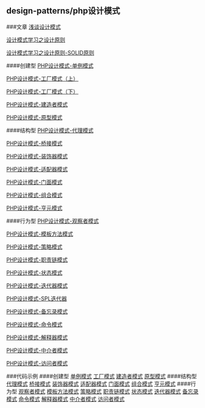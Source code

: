 ## design-patterns/php设计模式

###文章
[浅谈设计模式](https://www.yangpanyao.com/archives/126.html "浅谈设计模式")

[设计模式学习之设计原则](https://www.yangpanyao.com/archives/135.html "设计模式学习之设计原则")

[设计模式学习之设计原则-SOLID原则](https://www.yangpanyao.com/archives/138.html "设计模式学习之设计原则-SOLID原则")

####创建型
[PHP设计模式-单例模式](https://www.yangpanyao.com/archives/149.html "PHP设计模式-单例模式")

[PHP设计模式-工厂模式（上）](https://www.yangpanyao.com/archives/159.html "PHP设计模式-工厂模式（上）")

[PHP设计模式-工厂模式（下）](https://www.yangpanyao.com/archives/168.html "PHP设计模式-工厂模式（下）")

[PHP设计模式-建造者模式](https://www.yangpanyao.com/archives/179.html "PHP设计模式-建造者模式")

[PHP设计模式-原型模式](https://www.yangpanyao.com/archives/208.html "PHP设计模式-原型模式")

####结构型
[PHP设计模式-代理模式](https://www.yangpanyao.com/archives/217.html "PHP设计模式-代理模式")

[PHP设计模式-桥接模式](https://www.yangpanyao.com/archives/224.html "PHP设计模式-桥接模式")

[PHP设计模式-装饰器模式](https://www.yangpanyao.com/archives/228.html "PHP设计模式-装饰器模式")

[PHP设计模式-适配器模式](https://www.yangpanyao.com/archives/242.html "PHP设计模式-适配器模式")

[PHP设计模式-门面模式](https://www.yangpanyao.com/archives/250.html "PHP设计模式-门面模式")

[PHP设计模式-组合模式](https://www.yangpanyao.com/archives/261.html "PHP设计模式-组合模式")

[PHP设计模式-亨元模式](https://www.yangpanyao.com/archives/267.html "PHP设计模式-亨元模式")

####行为型
[PHP设计模式-观察者模式](https://www.yangpanyao.com/archives/279.html "PHP设计模式-观察者模式")

[PHP设计模式-模板方法模式](https://www.yangpanyao.com/archives/282.html "PHP设计模式-模板方法模式")

[PHP设计模式-策略模式](https://www.yangpanyao.com/archives/292.html "PHP设计模式-策略模式")

[PHP设计模式-职责链模式](https://www.yangpanyao.com/archives/299.html "PHP设计模式-职责链模式")

[PHP设计模式-状态模式](https://www.yangpanyao.com/archives/306.html "PHP设计模式-状态模式")

[PHP设计模式-迭代器模式](https://www.yangpanyao.com/archives/316.html "PHP设计模式-迭代器模式")

[PHP设计模式-SPL迭代器](https://www.yangpanyao.com/archives/321.html "PHP设计模式-SPL迭代器")

[PHP设计模式-备忘录模式](https://www.yangpanyao.com/archives/334.html "PHP设计模式-备忘录模式")

[PHP设计模式-命令模式](https://www.yangpanyao.com/archives/338.html "PHP设计模式-命令模式")

[PHP设计模式-解释器模式](https://www.yangpanyao.com/archives/340.html "PHP设计模式-解释器模式")

[PHP设计模式-中介者模式](https://www.yangpanyao.com/archives/346.html "PHP设计模式-中介者模式")

[PHP设计模式-访问者模式](https://www.yangpanyao.com/archives/351.html "PHP设计模式-访问者模式")

###代码示例
####创建型
[单例模式](https://github.com/yangpanyao/design-patterns/tree/master/Singleton "单例模式")
[工厂模式](https://github.com/yangpanyao/design-patterns/tree/master/Factory "工厂模式")
[建造者模式](https://github.com/yangpanyao/design-patterns/tree/master/Builder "建造者模式")
[原型模式](https://github.com/yangpanyao/design-patterns/tree/master/Prototype "原型模式")
####结构型
[代理模式](https://github.com/yangpanyao/design-patterns/tree/master/Proxy "代理模式")
[桥接模式](https://github.com/yangpanyao/design-patterns/tree/master/Bridge "桥接模式")
[装饰器模式](https://github.com/yangpanyao/design-patterns/tree/master/Decorator "装饰器模式")
[适配器模式](https://github.com/yangpanyao/design-patterns/tree/master/Adapter "适配器模式")
[门面模式](https://github.com/yangpanyao/design-patterns/tree/master/Facade "门面模式")
[组合模式](https://github.com/yangpanyao/design-patterns/tree/master/Composite "组合模式")
[亨元模式](https://github.com/yangpanyao/design-patterns/tree/master/Flyweight "亨元模式")
####行为型
[观察者模式](https://github.com/yangpanyao/design-patterns/tree/master/Observer "观察者模式")
[模板方法模式](https://github.com/yangpanyao/design-patterns/tree/master/TemplateMethod "模板方法模式")
[策略模式](https://github.com/yangpanyao/design-patterns/tree/master/Strategy "策略模式")
[职责链模式](https://github.com/yangpanyao/design-patterns/tree/master/ChainOfResponsibility "职责链模式")
[状态模式](https://github.com/yangpanyao/design-patterns/tree/master/State "状态模式")
[迭代器模式](https://github.com/yangpanyao/design-patterns/tree/master/Iterator "迭代器模式")
[备忘录模式](https://github.com/yangpanyao/design-patterns/tree/master/Memento "备忘录模式")
[命令模式](https://github.com/yangpanyao/design-patterns/tree/master/Command "命令模式")
[解释器模式](https://github.com/yangpanyao/design-patterns/tree/master/Interpreter "解释器模式")
[中介者模式](https://github.com/yangpanyao/design-patterns/tree/master/Mediator "中介者模式")
[访问者模式](https://github.com/yangpanyao/design-patterns/tree/master/Visitor "访问者模式")



